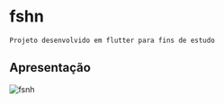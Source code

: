 # fshn

    Projeto desenvolvido em flutter para fins de estudo

## Apresentação
![fsnh](https://github.com/raultheotonio/flutter_fsnh/blob/master/fsnh.gif)
